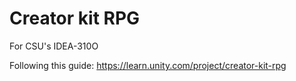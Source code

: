 # Creator kit RPG

For CSU's IDEA-310O

Following this guide: https://learn.unity.com/project/creator-kit-rpg
